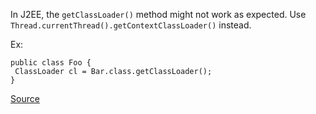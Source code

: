 In J2EE, the `getClassLoader()` method might not work as expected. Use `Thread.currentThread().getContextClassLoader()` instead.

Ex:

```
public class Foo {
 ClassLoader cl = Bar.class.getClassLoader();
}
```

[Source](https://pmd.github.io/pmd-5.3.3/pmd-java/rules/java/j2ee.html#UseProperClassLoader)
